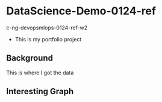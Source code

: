 # DataScience-Demo-0124-ref
c-ng-devopsmlops-0124-ref-w2
- This is my portfolio project

## Background
This is where I got the data

## Interesting Graph
